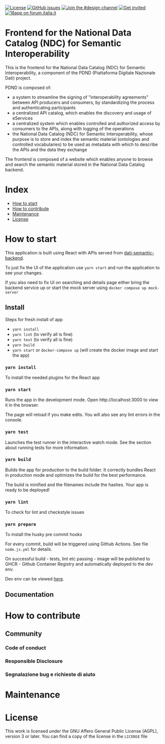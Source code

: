 
[![License](https://img.shields.io/github/license/italia/bootstrap-italia.svg)](https://github.com/italia/bootstrap-italia/blob/master/LICENSE)
[![GitHub issues](https://img.shields.io/github/issues/teamdigitale/dati-semantic-frontend.svg)](https://github.com/teamdigitale/dati-semantic-frontend/issues)
[![Join the #design channel](https://img.shields.io/badge/Slack%20channel-%23design-blue.svg)](https://developersitalia.slack.com/messages/C7VPAUVB3/)
[![Get invited](https://slack.developers.italia.it/badge.svg)](https://slack.developers.italia.it/)
[![18app on forum.italia.it](https://img.shields.io/badge/Forum-18app-blue.svg)](https://forum.italia.it/c/18app-carta-docente)

# Frontend for the National Data Catalog (NDC) for Semantic Interoperability

This is the frontend for the National Data Catalog (NDC) for Semantic Interoperability, a component of the PDND (Piattaforma Digitale Nazionale Dati) project.

PDND is composed of:
* a system to streamline the signing of "interoperability agreements" between API producers and consumers, by standardizing the process and authenticating participants
* a centralized API catalog, which enables the discovery and usage of eServices
* a centralized system which enables controlled and authorized access by consumers to the APIs, along with logging of the operations
* the National Data Catalog (NDC) for Semantic Interoperability, whose purpose is to store and index the semantic material (ontologies and controlled vocabularies) to be used as metadata with which to describe the APIs and the data they exchange

The frontend is composed of a website which enables anyone to browse and search the semantic material stored in the National Data Catalog backend.

# Index

- [How to start](#how-to-start)
- [How to contribute](#how-to-contribute)
- [Maintenance](#maintenance)
- [License](#license)


# How to start

This application is built using React with APIs served from [dati-semantic-backend](https://github.com/teamdigitale/dati-semantic-backend).

To just fix the UI of the application use `yarn start` and run the application to see your changes.

If you also need to fix UI on searching and details page either bring the backend service up or start the mock server using `docker compose up mock-server`

## Install

Steps for fresh install of app
- `yarn install`
- `yarn lint` (to verify all is fine)
- `yarn test` (to verify all is fine)
- `yarn build`
- `yarn start` or `docker-compose up` (will create the docker image and start the app)

### `yarn install`
To install the needed plugins for the React app

### `yarn start`
Runs the app in the development mode.
Open http://localhost:3000 to view it in the browser.

The page will reload if you make edits.
You will also see any lint errors in the console.

### `yarn test`
Launches the test runner in the interactive watch mode.
See the section about running tests for more information.

### `yarn build`
Builds the app for production to the build folder.
It correctly bundles React in production mode and optimizes the build for the best performance.

The build is minified and the filenames include the hashes.
Your app is ready to be deployed!

### `yarn lint`
To check for lint and checkstyle issues

### `yarn prepare`
To install the husky pre commit hooks

For every commit, build will be triggered using Github Actions. See file `node.js.yml` for details.

On successful build - tests, lint etc passing - image will be published to GHCR - Github Container Registry
and automatically deployed to the dev env.

Dev env can be viewed [here](https://ndc-dev.apps.cloudpub.testedev.istat.it/).

## Documentation

# How to contribute

## Community

### Code of conduct

### Responsible Disclosure

### Segnalazione bug e richieste di aiuto

# Maintenance 

# License 

This work is licensed under the GNU Affero General Public License (AGPL), version 3 or later. You can find a copy of the license in the `LICENSE` file

